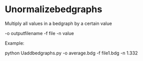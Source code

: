 # Unormalizebedgraphs
Multiply all values in a bedgraph by a certain value

-o outputfilename -f file -n value

Example:

python Uaddbedgraphs.py -o average.bdg -f file1.bdg -n 1.332
